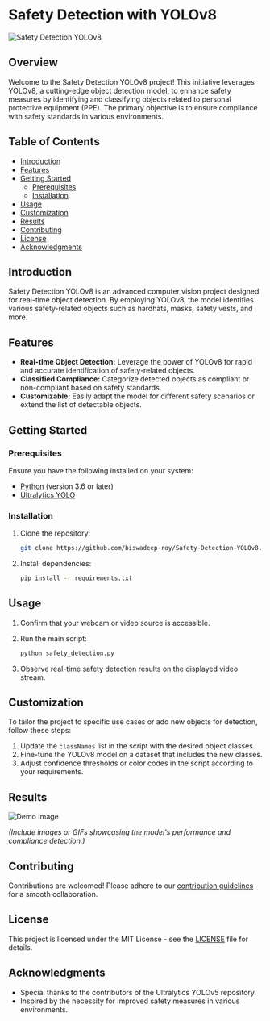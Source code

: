 # Safety Detection with YOLOv8

![Safety Detection YOLOv8](![image](https://github.com/biswadeep-roy/Safety-Detection-YOLOv8/assets/74821633/e08d378f-9260-450b-8942-845651853d7d)
)

## Overview

Welcome to the Safety Detection YOLOv8 project! This initiative leverages YOLOv8, a cutting-edge object detection model, to enhance safety measures by identifying and classifying objects related to personal protective equipment (PPE). The primary objective is to ensure compliance with safety standards in various environments.

## Table of Contents

- [Introduction](#introduction)
- [Features](#features)
- [Getting Started](#getting-started)
  - [Prerequisites](#prerequisites)
  - [Installation](#installation)
- [Usage](#usage)
- [Customization](#customization)
- [Results](#results)
- [Contributing](#contributing)
- [License](#license)
- [Acknowledgments](#acknowledgments)

## Introduction

Safety Detection YOLOv8 is an advanced computer vision project designed for real-time object detection. By employing YOLOv8, the model identifies various safety-related objects such as hardhats, masks, safety vests, and more.

## Features

- **Real-time Object Detection:** Leverage the power of YOLOv8 for rapid and accurate identification of safety-related objects.
- **Classified Compliance:** Categorize detected objects as compliant or non-compliant based on safety standards.
- **Customizable:** Easily adapt the model for different safety scenarios or extend the list of detectable objects.

## Getting Started

### Prerequisites

Ensure you have the following installed on your system:

- [Python](https://www.python.org/) (version 3.6 or later)
- [Ultralytics YOLO](https://github.com/ultralytics/yolov8)

### Installation

1. Clone the repository:

    ```bash
    git clone https://github.com/biswadeep-roy/Safety-Detection-YOLOv8.git
    ```

2. Install dependencies:

    ```bash
    pip install -r requirements.txt
    ```

## Usage

1. Confirm that your webcam or video source is accessible.
2. Run the main script:

    ```bash
    python safety_detection.py
    ```

3. Observe real-time safety detection results on the displayed video stream.

## Customization

To tailor the project to specific use cases or add new objects for detection, follow these steps:

1. Update the `classNames` list in the script with the desired object classes.
2. Fine-tune the YOLOv8 model on a dataset that includes the new classes.
3. Adjust confidence thresholds or color codes in the script according to your requirements.

## Results

![Demo Image](![image](https://github.com/biswadeep-roy/Safety-Detection-YOLOv8/assets/74821633/2a0f0cdb-0dc7-46c1-b529-19f1d7f79b8c)
)

_(Include images or GIFs showcasing the model's performance and compliance detection.)_

## Contributing

Contributions are welcomed! Please adhere to our [contribution guidelines](CONTRIBUTING.md) for a smooth collaboration.

## License

This project is licensed under the MIT License - see the [LICENSE](LICENSE) file for details.

## Acknowledgments

- Special thanks to the contributors of the Ultralytics YOLOv5 repository.
- Inspired by the necessity for improved safety measures in various environments.

